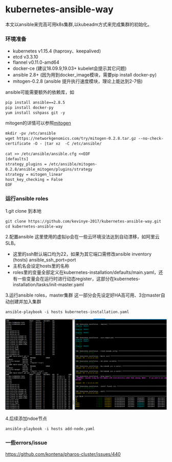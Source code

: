 # kubernetes-ansible-way
本文以ansible来完高可用k8s集群,以kubeadm方式来完成集群的初始化。

### 环境准备

- kubernetes v1.15.4 (haproxy、keepalived)
- etcd v3.3.10
- flannel v0.11.0-amd64
- docker-ce (建议18.09.9,19.03+ kubelet会提示其它问题)
- ansible 2.8+ (因为用到docker_image模块，需要pip install docker-py)
- mitogen-0.2.8 (ansible 提升执行速度模块，理论上能达到2-7倍)

ansible可能需要额外的依赖库，如

```
pip install ansible==2.8.5
pip install docker-py
yum install sshpass git -y
```

mitogen的详情可以参照[mitogen](https://networkgenomics.com/ansible/) 

```
mkdir -pv /etc/ansible
wget https://networkgenomics.com/try/mitogen-0.2.8.tar.gz --no-check-certificate -O - |tar xz  -C /etc/ansible/

cat >> /etc/ansible/ansible.cfg <<EOF
[defaults]
strategy_plugins = /etc/ansible/mitogen-0.2.8/ansible_mitogen/plugins/strategy
strategy = mitogen_linear
host_key_checking = False
EOF
```



### 运行ansible roles

1.git clone 到本地

```
git clone https://github.com/kevinye-2017/kubernetes-ansible-way.git
cd kubernetes-ansible-way
```

2.配置ansible
这里使用的虚拟ip会在一些云环境没法达到自动漂移，如阿里云SLB。

- 这里的ssh默认端口均为22，如果为其它端口需修改ansible inventory (hosts) ansible_ssh_port=port
- 主机名会设定hosts里的名称
- roles里的变量全部定义在kubernetes-installation/defaults/main.yaml，还有一些变量会在运行时进行动态register，这部分在kubernetes-installation/tasks/init-master.yaml

3.运行ansible roles，master集群
这一部分会先设定好HA高可用、3台master自动创建并加入集群

```
ansible-playbook -i hosts kubernetes-installation.yaml
```

![cluster-info](https://github.com/kevinye-2017/Images-use-for-readme/blob/master/k8s/cluster-info.PNG)

4.后续添加ndoe节点

```
ansible-playbook -i hosts add-node.yaml
```


### 一些errors/issue 
https://github.com/kontena/pharos-cluster/issues/440
